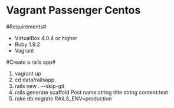 Vagrant Passenger Centos
===================

#Requirements#
*   VirtualBox 4.0.4 or higher
*   Ruby 1.9.2
*   Vagrant

#Create a rails app#
1.  vagrant up
2.  cd data/railsapp
3.  rails new . --skip-git 
4.  rails generate scaffold Post name:string title:string content:text
5.  rake db:migrate RAILS_ENV=production
